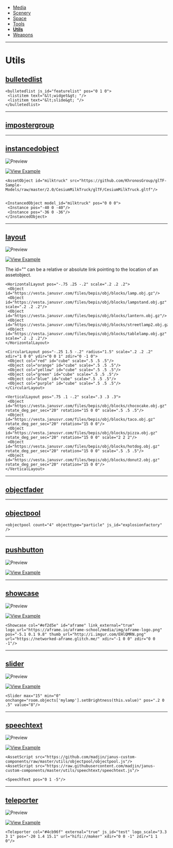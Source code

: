 - [Media](https://github.com/madjin/janus-custom-components/blob/master/media/index.md)
- [Scenery](https://github.com/madjin/janus-custom-components/blob/master/scenery/index.md)
- [Space](https://github.com/madjin/janus-custom-components/blob/master/space/index.md)
- [Tools](https://github.com/madjin/janus-custom-components/blob/master/tools/index.md)
- [**Utils**](https://github.com/madjin/janus-custom-components/blob/master/utils/index.md)
- [Weapons](https://github.com/madjin/janus-custom-components/blob/master/weapons/index.md)

***

# Utils

## [bulletedlist](https://github.com/madjin/janus-custom-components/blob/master/utils/bulletedlist/bulletedlist.js)

```
<bulletedlist js_id="featurelist" pos="0 1 0">
 <listitem text="&lt;widget&gt; "/>
 <listitem text="&lt;slide&gt; "/>
</bulletedlist>
```

***

## [impostergroup](https://github.com/madjin/janus-custom-components/blob/master/utils/impostergroup/impostergroup.js)


***

## [instancedobject](https://github.com/madjin/janus-custom-components/blob/master/utils/instancedobject/instancedobject.js)

![Preview](https://i.imgur.com/ESWkWxe.jpg)

[![View Example](https://i.imgur.com/hPC9Ati.jpg)](https://vesta.janusvr.com/bai/instancing-test)

```
<AssetObject id="milktruck" src="https://github.com/KhronosGroup/glTF-Sample-Models/raw/master/2.0/CesiumMilkTruck/glTF/CesiumMilkTruck.gltf"/>


<InstancedObject model_id="milktruck" pos="0 0 0">
 <Instance pos="-40 0 -40"/>
 <Instance pos="-36 0 -36"/>
</InstancedObject>
```

***

## [layout](https://github.com/madjin/janus-custom-components/blob/master/utils/layout/layout.js)

![Preview](https://i.imgur.com/rnQbzlH.jpg)

[![View Example](https://i.imgur.com/hPC9Ati.jpg)](https://vesta.janusvr.com/guide/layout)

The id="" can be a relative or absolute link pointing to the location of an assetobject.


```
<HorizontalLayout pos="-.75 .25 -.2" scale=".2 .2 .2">
 <Object id="https://vesta.janusvr.com/files/bepis/obj/blocks/lamp.obj.gz"/>
 <Object id="https://vesta.janusvr.com/files/bepis/obj/blocks/lampstand.obj.gz" scale=".2 .2 .2"/>
 <Object id="https://vesta.janusvr.com/files/bepis/obj/blocks/lantern.obj.gz"/>
 <Object id="https://vesta.janusvr.com/files/bepis/obj/blocks/streetlamp2.obj.gz"/>
 <Object id="https://vesta.janusvr.com/files/bepis/obj/blocks/tablelamp.obj.gz" scale=".2 .2 .2"/>
</HorizontalLayout>

<CircularLayout pos="-.25 1.5 -.2" radius="1.5" scale=".2 .2 .2" xdir="1 0 0" ydir="0 0 1" zdir="0 -1 0">
 <Object col="red" id="cube" scale=".5 .5 .5"/>
 <Object col="orange" id="cube" scale=".5 .5 .5"/>
 <Object col="yellow" id="cube" scale=".5 .5 .5"/>
 <Object col="green" id="cube" scale=".5 .5 .5"/>
 <Object col="blue" id="cube" scale=".5 .5 .5"/>
 <Object col="purple" id="cube" scale=".5 .5 .5"/>
</CircularLayout>

<VerticalLayout pos=".75 .1 -.2" scale=".3 .3 .3">
 <Object id="https://vesta.janusvr.com/files/bepis/obj/blocks/chococake.obj.gz" rotate_deg_per_sec="20" rotation="15 0 0" scale=".5 .5 .5"/>
 <Object id="https://vesta.janusvr.com/files/bepis/obj/blocks/taco.obj.gz" rotate_deg_per_sec="20" rotation="15 0 0"/>
 <Object id="https://vesta.janusvr.com/files/bepis/obj/blocks/pizza.obj.gz" rotate_deg_per_sec="20" rotation="15 0 0" scale="2 2 2"/>
 <Object id="https://vesta.janusvr.com/files/bepis/obj/blocks/hotdog.obj.gz" rotate_deg_per_sec="20" rotation="15 0 0" scale=".5 .5 .5"/>
 <Object id="https://vesta.janusvr.com/files/bepis/obj/blocks/donut2.obj.gz" rotate_deg_per_sec="20" rotation="15 0 0"/>
</VerticalLayout>
```

***

## [objectfader](https://github.com/madjin/janus-custom-components/blob/master/utils/objectfader/objectfader.js)


***

## [objectpool](https://github.com/madjin/janus-custom-components/blob/master/utils/objectpool/objectpool.js)

```
<objectpool count="4" objecttype="particle" js_id="explosionfactory" />
```

***

## [pushbutton](https://github.com/madjin/janus-custom-components/blob/master/utils/pushbutton/pushbutton.js)

![Preview](https://imgur.com/hxu1GKo.gif)

[![View Example](https://i.imgur.com/hPC9Ati.jpg)](https://vesta.janusvr.com/guide/streetlight)

***

## [showcase](https://github.com/madjin/janus-custom-components/blob/master/utils/showcase/showcase.js)

![Preview](https://i.imgur.com/KRoeUQQ.jpg)

[![View Example](https://i.imgur.com/hPC9Ati.jpg)](https://vesta.janusvr.com/bepis/vrchat-hub)

```
<Showcase col="#ef2d5e" id="aframe" link_external="true" logo_url="https://aframe.io/aframe-school/media/img/aframe-logo.png" pos="-5.1 0.1 9.8" thumb_url="http://i.imgur.com/EHlQMRN.png" url="https://networked-aframe.glitch.me/" xdir="-1 0 0" zdir="0 0 -1"/>
```

***

## [slider](https://github.com/madjin/janus-custom-components/blob/master/utils/slider/slider.js)

![Preview](https://imgur.com/LUFicrn.gif)

[![View Example](https://i.imgur.com/hPC9Ati.jpg)](https://vesta.janusvr.com/guide/streetlight)

```
<Slider max="15" min="0" onchange="room.objects['mylamp'].setBrightness(this.value)" pos=".2 0 .5" value="8"/>
```

***

## [speechtext](https://github.com/madjin/janus-custom-components/blob/master/utils/speechtext/speechtext.js)

![Preview](https://i.imgur.com/lfDOUq8.jpg)

[![View Example](https://i.imgur.com/hPC9Ati.jpg)](https://vesta.janusvr.com/bai/speechtext-test)

```
<AssetScript src="https://github.com/madjin/janus-custom-components/raw/master/utils/objectpool/objectpool.js"/>
<AssetScript src="https://raw.githubusercontent.com/madjin/janus-custom-components/master/utils/speechtext/speechtext.js"/>

<SpeechText pos="0 1 -5"/>
```

***

## [teleporter](https://github.com/madjin/janus-custom-components/blob/master/utils/teleporter/teleporter.js)

![Preview](https://i.imgur.com/FV4aO4u.gif)

[![View Example](https://i.imgur.com/hPC9Ati.jpg)](https://vesta.janusvr.com/guide/teleporter)

```
<Teleporter col="#4cb96f" external="true" js_id="test" logo_scale="3.3 3 1" pos="-20 1.4 15.1" url="hifi://maker" xdir="0 0 -1" zdir="1 1 0"/>
```
